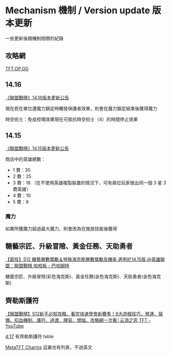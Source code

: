 # Mechanism 機制 / Version update 版本更新

一些更新後跟機制相關的紀錄

## 攻略網

[TFT.OP.GG](https://tft.op.gg/game-guide/season)

## 14.16

[《聯盟戰棋》14.16版本更新公告](https://teamfighttactics.leagueoflegends.com/zh-tw/news/game-updates/teamfight-tactics-patch-14-16-notes/)

現在若在單位遭魔力鎖定時觸發保護者效果，則會在魔力鎖定結束後獲得魔力

時空術士：免疫控場效果現在可抵抗時空術士（4）的時間停止效果

## 14.15

[《聯盟戰棋》14.15版本更新公告](https://teamfighttactics.leagueoflegends.com/zh-tw/news/game-updates/teamfight-tactics-patch-14-15-notes/)

商店中的英雄總數：

- 1 費：30
- 2 費：25
- 3 費：18 （在不使用英雄複製裝置的情況下，可有兩位玩家做出同一個 3 星 3 費英雄）
- 4 費：10
- 5 費：9

### 魔力

如果所獲魔力超過最大魔力，則會改為在施放技能後獲得

## 糖藝宗匠、升級冒險、黃金任務、天助勇者

[【密技】S12 糖藝層數獎勵＆特殊海克斯層數獎勵及機率 適用於14.15版 @英雄聯盟：聯盟戰棋 哈啦板 - 巴哈姆特](https://forum.gamer.com.tw/C.php?bsn=38053&snA=1041)

糖藝宗匠、升級冒險(彩色海克斯)、黃金任務(金色海克斯)、天助勇者(金色海克斯)

## 齊勒斯護符

[【聯盟戰棋】S12新手必知攻略，看完快速學會新賽季！9大遊戲技巧，營運、裝備、扣血機制、護符、過渡、陣容、增幅、攻略網一次看│云頂之弈 TFT - YouTube](https://www.youtube.com/watch?v=VHd3OU88Ryg)

[4:17](https://www.youtube.com/watch?v=VHd3OU88Ryg&t=258s) 有齊勒斯護符 table

[MetaTFT Charms](https://www.metatft.com/new-set#Charms) 這裏也有列表，不過英文
